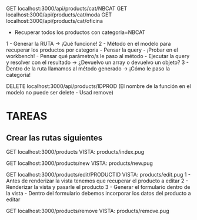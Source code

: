 GET localhost:3000/api/products/cat/NBCAT
GET localhost:3000/api/products/cat/moda
GET localhost:3000/api/products/cat/oficina

- Recuperar todos los productos con categoria=NBCAT

1 - Generar la RUTA -> ¡Qué funcione!
2 - Método en el modelo para recuperar los productos por categoria
    - Pensar la query - ¡Probar en el workbench!
    - Pensar qué parámetro/s le paso al método
    - Ejecutar la query y resolver con el resultado -> ¿Devuelvo un array o devuelvo un objeto?
3 - Dentro de la ruta llamamos al método generado -> ¡Cómo le paso la categoría!


DELETE localhost:3000/api/products/IDPROD
(El nombre de la función en el modelo no puede ser delete - Usad remove)

# TAREAS 

## Crear las rutas siguientes

GET localhost:3000/products
    VISTA: products/index.pug

GET localhost:3000/products/new
    VISTA: products/new.pug

GET localhost:3000/products/edit/PRODUCTID
    VISTA: products/edit.pug
    1 - Antes de renderizar la vista tenemos que recuperar el producto a editar
    2 - Renderizar la vista y pasarle el producto
    3 - Generar el formulario dentro de la vista
        - Dentro del formulario debemos incorporar los datos del producto a editar

    
GET localhost:3000/products/remove
    VISTA: products/remove.pug